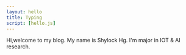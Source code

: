 ```yaml
---
layout: hello
title: Typing
script: [hello.js]
---
```


  Hi,welcome to my blog. My name is Shylock Hg.
  I'm major in IOT & AI research.

